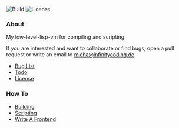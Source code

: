 ![Build](https://img.shields.io/travis/michaelsippel/cautious-potato.svg)
![License](https://img.shields.io/github/license/michaelsippel/cautious-potato.svg)

### About
My low-level-lisp-vm for compiling and scripting.
 
If you are interested and want to collaborate or find bugs, open a pull request or write an email to <micha@infinitycoding.de>.

* [Bug List](/doku/bugs.md)
* [Todo](/doku/todo.md)
* [License](/LICENSE)

### How To
* [Building](/doku/building.md)
* [Scripting](/doku/scripting.md)
* [Write A Frontend](/doku/frontend.md)


